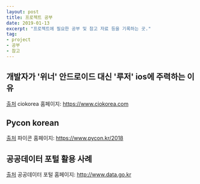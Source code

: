 ```yaml
---
layout: post
title: 프로젝트 공부 
date: 2019-01-13
excerpt: "프로젝트에 필요한 공부 및 참고 자료 등을 기록하는 곳."
tag: 
- project
- 공부
- 참고
---
```


## 개발자가 '위너' 안드로이드 대신 '루저' ios에 주력하는 이유 
[출처](https://www.ciokorea.com/news/37433)
ciokorea 홈페이지: <https://www.ciokorea.com>

## Pycon korean  
[출처](https://www.pycon.kr/2018/program/list)
파이콘 홈페이지: <https://www.pycon.kr/2018>

## 공공데이터 포털 활용 사례
[출처](https://www.data.go.kr/useCase/exam/index.do)
공공데이터 포털 홈페이지: <http://www.data.go.kr>



